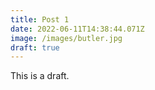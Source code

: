 ```yaml
---
title: Post 1
date: 2022-06-11T14:38:44.071Z
image: /images/butler.jpg
draft: true
---
```


This is a draft.
